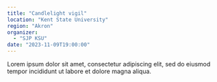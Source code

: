 ```yaml
---
title: "Candlelight vigil"
location: "Kent State University"
region: "Akron"
organizer:
  - "SJP KSU"
date: "2023-11-09T19:00:00"
---
```


Lorem ipsum dolor sit amet, consectetur adipiscing elit, sed do eiusmod tempor incididunt ut labore et dolore magna aliqua.

